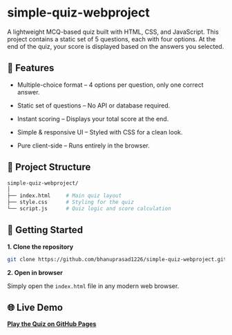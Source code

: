 # simple-quiz-webproject
A lightweight MCQ-based quiz built with HTML, CSS, and JavaScript.
This project contains a static set of 5 questions, each with four options.
At the end of the quiz, your score is displayed based on the answers you selected.
## 🎯 Features
- Multiple-choice format – 4 options per question, only one correct answer.

- Static set of questions – No API or database required.

- Instant scoring – Displays your total score at the end.

- Simple & responsive UI – Styled with CSS for a clean look.

- Pure client-side – Runs entirely in the browser.
## 📂 Project Structure
```bash
simple-quiz-webproject/
│
├── index.html     # Main quiz layout
├── style.css      # Styling for the quiz
└── script.js      # Quiz logic and score calculation
```
## 🚀 Getting Started
**1. Clone the repository**
```bash
git clone https://github.com/bhanuprasad1226/simple-quiz-webproject.git
```
**2. Open in browser**

Simply open the `index.html` file in any modern web browser.
## 🌐 Live Demo
**[Play the Quiz on GitHub Pages](https://bhanuprasad1226.github.io/simple-quiz-webproject/)**











